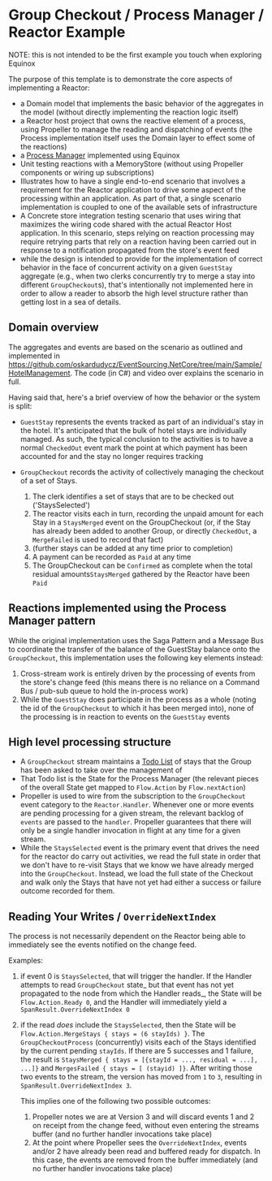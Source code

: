 # Group Checkout / Process Manager / Reactor Example

NOTE: this is not intended to be the first example you touch when exploring Equinox

The purpose of this template is to demonstrate the core aspects of implementing
a Reactor:
- a Domain model that implements the basic behavior of the aggregates in the
  model (without directly implementing the reaction logic itself)
- a Reactor host project that owns the reactive element of a process, using
  Propeller to manage the reading and dispatching of events (the Process
  implementation itself uses the Domain layer to effect some of the reactions)
- a [Process Manager](https://www.enterpriseintegrationpatterns.com/patterns/messaging/ProcessManager.html)
  implemented using Equinox 
- Unit testing reactions with a MemoryStore (without using Propeller 
  components or wiring up subscriptions)
- Illustrates how to have a single end-to-end scenario that involves a
  requirement for the Reactor application to drive some aspect of the processing
  within an application. As part of that, a single scenario implementation is
  coupled to one of the available sets of infrastructure
- A Concrete store integration testing scenario that uses wiring that maximizes
  the wiring code shared with the actual Reactor Host application. In this
  scenario, steps relying on reaction processing may require retrying parts
  that rely on a reaction having been carried out in response to a notification
  propagated from the store's event feed
- while the design is intended to provide for the implementation of correct
  behavior in the face of concurrent activity on a given `GuestStay` aggregate
  (e.g., when two clerks concurrently try to merge a stay into different
  `GroupCheckout`s), that's intentionally not implemented here in order to
  allow a reader to absorb the high level structure rather than getting lost in
  a sea of details.

## Domain overview

The aggregates and events are based on the scenario as outlined and implemented in
https://github.com/oskardudycz/EventSourcing.NetCore/tree/main/Sample/HotelManagement.
The code (in C#) and video over explains the scenario in full.

Having said that, here's a brief overview of how the behavior or the system is split:

- `GuestStay` represents the events tracked as part of an individual's stay in
  the hotel. It's anticipated that the bulk of hotel stays are individually
  managed. As such, the typical conclusion to the activities is to have a
  normal `CheckedOut` event mark the point at which payment has been accounted
  for and the stay no longer requires tracking

- `GroupCheckout` records the activity of collectively managing the checkout of
  a set of Stays.

  1. The clerk identifies a set of stays that are to be checked out
     ('StaysSelected')
  2. The reactor visits each in turn, recording the unpaid amount for each Stay
     in a `StaysMerged` event on the GroupCheckout (or, if the Stay has already
     been added to another Group, or directly `CheckedOut`, a `MergeFailed` is
     used to record that fact)
  3. (further stays can be added at any time prior to completion)
  4. A payment can be recorded as `Paid` at any time
  5. The GroupCheckout can be `Confirmed` as complete when the total residual
     amounts`StaysMerged` gathered by the Reactor have been `Paid`

## Reactions implemented using the Process Manager pattern

While the original implementation uses the Saga Pattern and a Message Bus to
coordinate the transfer of the balance of the GuestStay balance onto the
`GroupCheckout`, this implementation uses the following key elements instead:

1. Cross-stream work is entirely driven by the processing of events from the
   store's change feed (this means there is no reliance on a Command Bus /
   pub-sub queue to hold the in-process work)
2. While the `GuestStay` does participate in the process as a whole (noting
   the id of the `GroupCheckout` to which it has been merged into), none of
   the processing is in reaction to events on the `GuestStay` events

## High level processing structure

- A `GroupCheckout` stream maintains a [Todo List](https://blog.bittacklr.be/the-to-do-list-pattern.html)
  of stays that the Group has been asked to take over the management of
- That Todo list is the State for the Process Manager (the relevant pieces of
  the overall State get mapped to `Flow.Action` by `Flow.nextAction`)
- Propeller is used to wire from the subscription to the `GroupCheckout` event
  category to the `Reactor.Handler`. Whenever one or more events are pending
  processing for a given stream, the relevant backlog of `events` are passed
  to the `handler`. Propeller guarantees that there will only be a single
  handler invocation in flight at any time for a given stream.
- While the `StaysSelected` event is the primary event that drives the need for
  the reactor do carry out activities, we read the full state in order that we
  don't have to re-visit Stays that we know we have already merged into the
  `GroupCheckout`. Instead, we load the full state of the Checkout and walk
  only the Stays that have not yet had either a success or failure outcome
  recorded for them.

## Reading Your Writes / `OverrideNextIndex`

The process is not necessarily dependent on the Reactor being able to
immediately see the events notified on the change feed.

Examples:
1. if event 0 is `StaysSelected`, that will trigger the handler. If the
   Handler attempts to read `GroupCheckout` state_ but that event has not yet
   propagated to the node from which the Handler reads_, the State will be
   `Flow.Action.Ready 0`, and the Handler will immediately yield a
   `SpanResult.OverrideNextIndex 0`

2. if the read _does_ include the `StaysSelected`, then the State will be
   `Flow.Action.MergeStays { stays = (6 stayIds) }`. The
   `GroupCheckoutProcess` (concurrently) visits each of the Stays identified
   by the current pending `stayIds`. If there are 5 successes and 1 failure,
   the result is `StaysMerged { stays = [{stayId = ..., residual = ...], ...]}`
   and `MergesFailed { stays = [ (stayid) ]}`. After writing those two events
   to the stream, the version has moved from `1` to `3`, resulting in
   `SpanResult.OverrideNextIndex 3`.

   This implies one of the following two possible outcomes:
   
   1. Propeller notes we are at Version 3 and will
      discard events 1 and 2 on receipt from the change feed, without
      even entering the streams buffer (and no further handler invocations
      take place)
   2. At the point where Propeller sees the `OverrideNextIndex`, events
      and/or 2 have already been read and buffered ready for dispatch. In
      this case, the events are removed from the buffer immediately (and no
      further handler invocations take place)

